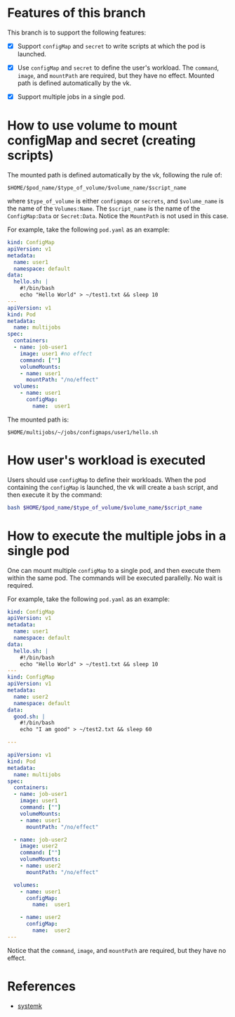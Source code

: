 # Features of this branch
This branch is to support the following features:
- [x] Support `configMap` and `secret` to write scripts at which the pod is launched.
- [x] Use `configMap` and `secret` to define the user's workload. The `command`, `image`, and `mountPath` are required, but they have no effect. Mounted path is defined automatically by the vk.
- [x] Support multiple jobs in a single pod.


# How to use volume to mount configMap and secret (creating scripts)
The mounted path is defined automatically by the vk, following the rule of:
```text
$HOME/$pod_name/$type_of_volume/$volume_name/$script_name
``` 
where `$type_of_volume` is either `configmaps` or `secrets`, and `$volume_name` is the name of the `Volumes:Name`. The `$script_name` is the name of the `ConfigMap:Data` or `Secret:Data`. Notice the `MountPath` is not used in this case.


For example, take the following `pod.yaml` as an example:
```yaml
kind: ConfigMap
apiVersion: v1
metadata:
  name: user1
  namespace: default
data:
  hello.sh: |
    #!/bin/bash
    echo "Hello World" > ~/test1.txt && sleep 10
---
apiVersion: v1
kind: Pod
metadata:
  name: multijobs
spec:
  containers:
  - name: job-user1
    image: user1 #no effect
    command: [""]
    volumeMounts:
    - name: user1
      mountPath: "/no/effect" 
  volumes:
    - name: user1
      configMap:
        name:  user1
```
The mounted path is: 
```text
$HOME/multijobs/~/jobs/configmaps/user1/hello.sh
```

# How user's workload is executed
Users should use `configMap` to define their workloads. When the pod containing the `configMap` is launched, the vk will create a `bash` script, and then execute it by the command:
```bash
bash $HOME/$pod_name/$type_of_volume/$volume_name/$script_name
```

# How to execute the multiple jobs in a single pod
One can mount multiple `configMap` to a single pod, and then execute them within the same pod. The commands will be executed parallelly. No wait is required.

For example, take the following `pod.yaml` as an example:
```yaml
kind: ConfigMap
apiVersion: v1
metadata:
  name: user1
  namespace: default
data:
  hello.sh: |
    #!/bin/bash
    echo "Hello World" > ~/test1.txt && sleep 10
---
kind: ConfigMap
apiVersion: v1
metadata:
  name: user2
  namespace: default
data:
  good.sh: |
    #!/bin/bash
    echo "I am good" > ~/test2.txt && sleep 60

---

apiVersion: v1
kind: Pod
metadata:
  name: multijobs
spec:
  containers:
  - name: job-user1
    image: user1
    command: [""]
    volumeMounts:
    - name: user1
      mountPath: "/no/effect" 

  - name: job-user2
    image: user2
    command: [""]
    volumeMounts:
    - name: user2
      mountPath: "/no/effect"

  volumes:
    - name: user1
      configMap:
        name:  user1

    - name: user2
      configMap:
        name:  user2
---
```
Notice that the `command`, `image`, and `mountPath` are required, but they have no effect.


# References
- [systemk](https://github.com/virtual-kubelet/systemk)